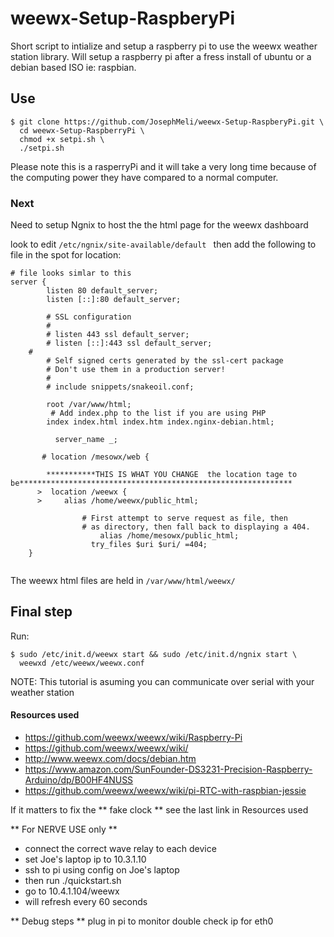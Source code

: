 # weewx-Setup-RaspberyPi
Short script to intialize and setup a raspberry pi to use the weewx weather station library.
Will setup a raspberry pi after a fress install of ubuntu or a debian based ISO ie: raspbian.

## Use
``` 
$ git clone https://github.com/JosephMeli/weewx-Setup-RaspberyPi.git \
  cd weewx-Setup-RaspberryPi \
  chmod +x setpi.sh \
  ./setpi.sh
```
Please note this is a rasperryPi and it will take a very long time because of the computing power they have compared to a normal computer.

### Next
Need to setup Ngnix to host the the html page for the weewx dashboard

look to edit ```/etc/ngnix/site-available/default ``` then add the following to file in the spot for location:
```
# file looks simlar to this 
server {
        listen 80 default_server;
        listen [::]:80 default_server;

        # SSL configuration
        #
        # listen 443 ssl default_server;
        # listen [::]:443 ssl default_server;
	#
        # Self signed certs generated by the ssl-cert package
        # Don't use them in a production server!
        #
        # include snippets/snakeoil.conf;

        root /var/www/html;
         # Add index.php to the list if you are using PHP
        index index.html index.htm index.nginx-debian.html;

	      server_name _;

       # location /mesowx/web {
        
        ***********THIS IS WHAT YOU CHANGE  the location tage to be*************************************************************
      >  location /weewx {
      >    	alias /home/weewx/public_html;
       
                # First attempt to serve request as file, then
                # as directory, then fall back to displaying a 404.
		            alias /home/mesowx/public_html;
	              try_files $uri $uri/ =404;
	}


```
The weewx html files are held in ```/var/www/html/weewx/ ```

## Final step
Run: 
```
$ sudo /etc/init.d/weewx start && sudo /etc/init.d/ngnix start \
  weewxd /etc/weewx/weewx.conf
```
NOTE: This tutorial is asuming you can communicate over serial with your weather station 



#### Resources used
* https://github.com/weewx/weewx/wiki/Raspberry-Pi
* https://github.com/weewx/weewx/wiki/
* http://www.weewx.com/docs/debian.htm
* https://www.amazon.com/SunFounder-DS3231-Precision-Raspberry-Arduino/dp/B00HF4NUSS
* https://github.com/weewx/weewx/wiki/pi-RTC-with-raspbian-jessie

If it matters to fix the ** fake clock ** see the last link in Resources used


** For NERVE USE only  ** 
* connect the correct wave relay to each device
* set Joe's laptop ip to 10.3.1.10
* ssh to pi using config on Joe's laptop
* then run ./quickstart.sh 
* go to 10.4.1.104/weewx 
* will refresh every 60 seconds

** Debug steps  ** 
plug in pi to monitor double check ip for eth0

